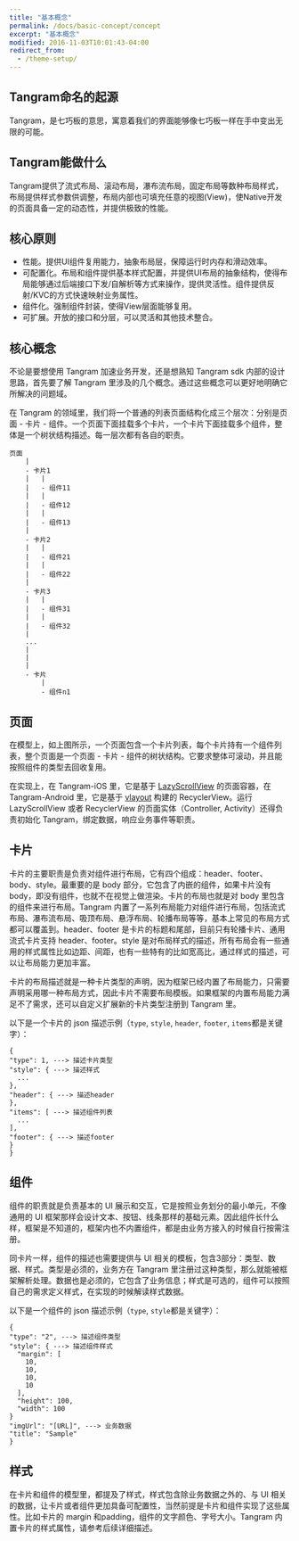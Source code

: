 ```yaml
---
title: "基本概念"
permalink: /docs/basic-concept/concept
excerpt: "基本概念"
modified: 2016-11-03T10:01:43-04:00
redirect_from:
  - /theme-setup/
---
```


## Tangram命名的起源

Tangram，是七巧板的意思，寓意着我们的界面能够像七巧板一样在手中变出无限的可能。

## Tangram能做什么

Tangram提供了流式布局、滚动布局，瀑布流布局，固定布局等数种布局样式，布局提供样式参数供调整，布局内部也可填充任意的视图(View)，使Native开发的页面具备一定的动态性，并提供极致的性能。

## 核心原则

+ 性能。提供UI组件复用能力，抽象布局层，保障运行时内存和滑动效率。
+ 可配置化。布局和组件提供基本样式配置，并提供UI布局的抽象结构，使得布局能够通过后端接口下发/自解析等方式来操作，提供灵活性。组件提供反射/KVC的方式快速映射业务属性。
+ 组件化。强制组件封装，使得View层面能够复用。
+ 可扩展。开放的接口和分层，可以灵活和其他技术整合。

## 核心概念

不论是要想使用 Tangram 加速业务开发，还是想熟知 Tangram sdk 内部的设计思路，首先要了解 Tangram 里涉及的几个概念。通过这些概念可以更好地明确它所解决的问题域。

在 Tangram 的领域里，我们将一个普通的列表页面结构化成三个层次：分别是页面 - 卡片 - 组件。一个页面下面挂载多个卡片，一个卡片下面挂载多个组件，整体是一个树状结构描述。每一层次都有各自的职责。

```
页面
	|
	- 卡片1
	|	|
	|	- 组件11
	|	|
	|	- 组件12
	|	|
	|	- 组件13
	|
	- 卡片2
	|	|
	|	- 组件21
	|	|
	|	- 组件22
	|
	- 卡片3
	|	|
	|	- 组件31
	|	|
	|	- 组件32
	|
	...
	|
	|
	|
	- 卡片 
		|
		- 组件n1
```

## 页面

在模型上，如上图所示，一个页面包含一个卡片列表，每个卡片持有一个组件列表，整个页面是一个页面 - 卡片 - 组件的树状结构。它要求整体可滚动，并且能按照组件的类型去回收复用。

在实现上，在 Tangram-iOS 里，它是基于 [LazyScrollView](https://github.com/alibaba/LazyScrollView) 的页面容器，在 Tangram-Android 里，它是基于 [vlayout](https://github.com/alibaba/vlayout) 构建的 RecyclerView。运行 LazyScrollView 或者 RecyclerView 的页面实体（Controller, Activity）还得负责初始化 Tangram，绑定数据，响应业务事件等职责。

## 卡片

卡片的主要职责是负责对组件进行布局，它有四个组成：header、footer、body、style。最重要的是 body 部分，它包含了内嵌的组件，如果卡片没有 body，即没有组件，也就不在视觉上做渲染。卡片的布局也就是对 body 里包含的组件来进行布局。Tangram 内置了一系列布局能力对组件进行布局，包括流式布局、瀑布流布局、吸顶布局、悬浮布局、轮播布局等等，基本上常见的布局方式都可以覆盖到。header、footer 是卡片的标题和尾部，目前只有轮播卡片、通用流式卡片支持 header、footer。style 是对布局样式的描述，所有布局会有一些通用的样式属性比如边距、间距，也有一些特有的比如宽高比，通过样式的描述，可以让布局能力更加丰富。

卡片的布局描述就是一种卡片类型的声明，因为框架已经内置了布局能力，只需要声明采用哪一种布局方式，因此卡片不需要布局模板。如果框架的内置布局能力满足不了需求，还可以自定义扩展新的卡片类型注册到 Tangram 里。

以下是一个卡片的 json 描述示例（`type`, `style`, `header`, `footer`, `items`都是关键字）：

```
{
"type": 1, ---> 描述卡片类型
"style": { ---> 描述样式
  ...
},
"header": { ---> 描述header
},
"items": [ ---> 描述组件列表
  ...
],
"footer": { ---> 描述footer
}
}
```

## 组件

组件的职责就是负责基本的 UI 展示和交互，它是按照业务划分的最小单元，不像通用的 UI 框架那样会设计文本、按钮、线条那样的基础元素。因此组件长什么样，框架是不知道的，框架内也不内置组件，都是由业务方接入的时候自行按需注册。

同卡片一样，组件的描述也需要提供与 UI 相关的模板，包含3部分：类型、数据、样式。类型是必须的，业务方在 Tangram 里注册过这种类型，那么就能被框架解析处理。数据也是必须的，它包含了业务信息；样式是可选的，组件可以按照自己的需求定义样式，在实现的时候解读样式数据。

以下是一个组件的 json 描述示例（`type`, `style`都是关键字）：

```
{
"type": "2", ---> 描述组件类型
"style": { ---> 描述组件样式
  "margin": [
    10,
    10,
    10,
    10
  ],
  "height": 100,
  "width": 100
}
"imgUrl": "[URL]", ---> 业务数据
"title": "Sample"
}
```

## 样式

在卡片和组件的模型里，都提及了样式，样式包含除业务数据之外的、与 UI 相关的数据，让卡片或者组件更加具备可配置性，当然前提是卡片和组件实现了这些属性。比如卡片的 margin 和padding，组件的文字颜色、字号大小。Tangram 内置卡片的样式属性，请参考后续详细描述。